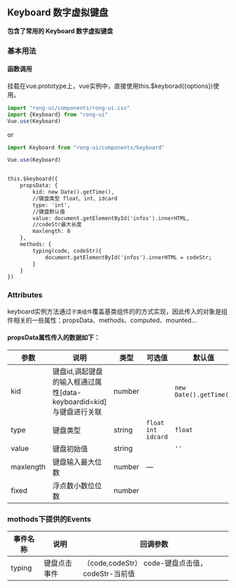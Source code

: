 ## Keyboard 数字虚拟键盘

**包含了常用的 Keyboard 数字虚拟键盘**

### 基本用法

#### 函数调用
挂载在vue.prototype上，vue实例中，直接使用this.$keyborad({options})使用。

```js
import "rong-ui/components/rong-ui.css"
import {Keyboard} from "rong-ui"
Vue.use(Keyboard)
```

or

```js
import Keyboard from "rong-ui/components/keyboard"

Vue.use(Keyboard)
```
```html

this.$keyboard({
    propsData: {
        kid: new Date().getTime(),
        //键盘类型 float、int、idcard
        type: 'int',
        //键盘默认值
        value: document.getElementById('infos').innerHTML,
        //codeStr最大长度
        maxlength: 8
    },
    methods: {
        typing(code, codeStr){
            document.getElementById('infos').innerHTML = codeStr;
        }
    }
})

```

### Attributes

keyboard实例方法通过`子类组件`覆盖基类组件的的方式实现，因此传入的对象是组件相关的一些属性：propsData、methods、computed、mounted...

#### propsData属性传入的数据如下：

| 参数      | 说明    | 类型      | 可选值       | 默认值   |
|---------- |-------- |---------- |-------------  |-------- |
| kid | 键盘id,调起键盘的输入框通过属性[data-keyboardid=kid]与键盘进行关联 | number | | `new Date().getTime()` |
| type  | 键盘类型    | string   | `float` `int` `idcard` | `float` |
| value  | 键盘初始值    | string   |  | `''` |
| maxlength  | 键盘输入最大位数    | number   | — |  |
| fixed  | 浮点数小数位位数    | number   |  |  |

### mothods下提供的Events

| 事件名称      | 说明    | 回调参数      |
|---------- |-------- |---------- |
| typing  | 键盘点击事件    | （code,codeStr） code-键盘点击值，codeStr-当前值 |

